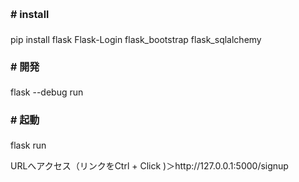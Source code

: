 <h4 style="font-size: 16px;"># install</h4>  
pip install flask Flask-Login flask_bootstrap flask_sqlalchemy  
  
<h4 style="font-size: 16px;"># 開発</h4>  
flask --debug run  
  
<h4 style="font-size: 16px;"># 起動</h4>  
flask run   
<p>URLへアクセス（リンクをCtrl + Click )＞http://127.0.0.1:5000/signup</P>
